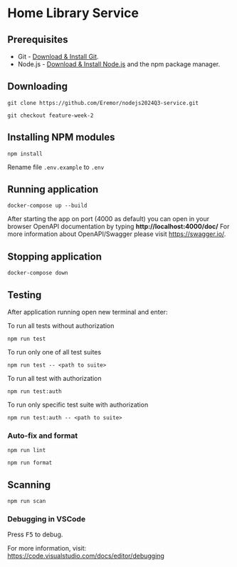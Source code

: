 # Home Library Service

## Prerequisites

- Git - [Download & Install Git](https://git-scm.com/downloads).
- Node.js - [Download & Install Node.js](https://nodejs.org/en/download/) and the npm package manager.

## Downloading

```
git clone https://github.com/Eremor/nodejs2024Q3-service.git
```
```
git checkout feature-week-2
```

## Installing NPM modules

```
npm install
```
Rename file `.env.example` to `.env`

## Running application

```
docker-compose up --build
```

After starting the app on port (4000 as default) you can open
in your browser OpenAPI documentation by typing **http://localhost:4000/doc/**
For more information about OpenAPI/Swagger please visit https://swagger.io/.

## Stopping application

```
docker-compose down
```

## Testing

After application running open new terminal and enter:

To run all tests without authorization

```
npm run test
```

To run only one of all test suites

```
npm run test -- <path to suite>
```

To run all test with authorization

```
npm run test:auth
```

To run only specific test suite with authorization

```
npm run test:auth -- <path to suite>
```

### Auto-fix and format

```
npm run lint
```

```
npm run format
```

## Scanning

```
npm run scan
```

### Debugging in VSCode

Press <kbd>F5</kbd> to debug.

For more information, visit: https://code.visualstudio.com/docs/editor/debugging
